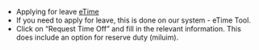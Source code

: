 - Applying for leave [eTime](https://etime.akamai.com/)
- If you need to apply for leave, this is done on our system - eTime Tool.
- Click on “Request Time Off” and fill in the relevant information. This does include an option for reserve duty (miluim).